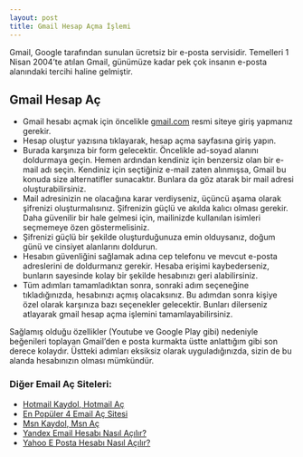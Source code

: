 ```yaml
---
layout: post
title: Gmail Hesap Açma İşlemi
---
```


Gmail, Google tarafından sunulan ücretsiz bir e-posta servisidir. Temelleri 1 Nisan 2004’te atılan Gmail, günümüze kadar pek çok insanın e-posta alanındaki tercihi haline gelmiştir.

<h2>Gmail Hesap Aç</h2>
<ul>
<li>Gmail hesabı açmak için öncelikle <a rel="nofollow" target="_blank" href="https://gmail.com">gmail.com</a> resmi siteye giriş yapmanız gerekir.</li>
<li>Hesap oluştur yazısına tıklayarak, hesap açma sayfasına giriş yapın.</li>
<li>Burada karşınıza bir form gelecektir. Öncelikle ad-soyad alanını doldurmaya geçin. Hemen ardından kendiniz için benzersiz olan bir e-mail adı seçin. Kendiniz için seçtiğiniz e-mail zaten alınmışsa, Gmail bu konuda size alternatifler sunacaktır. Bunlara da göz atarak bir mail adresi oluşturabilirsiniz.</li> 
<li>Mail adresinizin ne olacağına karar verdiyseniz, üçüncü aşama olarak şifrenizi oluşturmalısınız. Şifrenizin güçlü ve akılda kalıcı olması gerekir. Daha güvenilir bir hale gelmesi için, mailinizde kullanılan isimleri seçmemeye özen göstermelisiniz. </li>
<li>Şifrenizi güçlü bir şekilde oluşturduğunuza emin olduysanız, doğum günü ve cinsiyet alanlarını doldurun. </li>
<li>Hesabın güvenliğini sağlamak adına cep telefonu ve mevcut e-posta adreslerini de doldurmanız gerekir. Hesaba erişimi kaybederseniz, bunların sayesinde kolay bir şekilde hesabınızı geri alabilirsiniz. </li>
<li>Tüm adımları tamamladıktan sonra, sonraki adım seçeneğine tıkladığınızda, hesabınızı açmış olacaksınız. Bu adımdan sonra kişiye özel olarak karşınıza bazı seçenekler gelecektir.  Bunları dilerseniz atlayarak gmail hesap açma işlemini tamamlayabilirsiniz.</li>
</ul>

Sağlamış olduğu özellikler (Youtube ve Google Play gibi) nedeniyle beğenileri toplayan Gmail’den e posta kurmakta üstte anlattığım gibi son derece kolaydır. Üstteki adımları eksiksiz olarak uyguladığınızda, sizin de bu alanda hesabınızın olması mümkündür.

<h3>Diğer Email Aç Siteleri:</h3>
<ul>
<li><a href="http://mailhesabiac.xyz/hotmail-kaydol-hotmail-ac/">Hotmail Kaydol, Hotmail Aç</a></li>
<li><a href="http://mailhesabiac.xyz/email-ac/">En Popüler 4 Email Aç Sitesi</a></li>
<li><a href="http://mailhesabiac.xyz/msn-kaydol-msn-ac/">Msn Kaydol, Msn Aç</a></li>
<li><a href="http://mailhesabiac.xyz/yandex-mail-hesabi-nasil-acilir/">Yandex Email Hesabı Nasıl Açılır?</a></li>
<li><a href="http://mailhesabiac.xyz/yahoo-mail-hesabi-nasil-acilir/">Yahoo E Posta Hesabı Nasıl Açılır?</a></li>
</ul>
